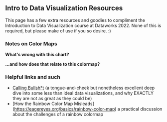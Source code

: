 ## Intro to Data Visualization Resources

This page has a few extra resources and goodies to compliment the Introduction to Data Visualization course at Dataworks 2022. None of this is required, but please make of use if you so desire. :)


### Notes on Color Maps

**What's wrong with this chart?**


**...and how does that relate to this colormap?**



### Helpful links and such

- [Calling Bullsh*t](https://www.callingbullshit.org/case_studies.html) (a tongue-and-cheek but nonetheless excellent deep dive into some less than ideal data visualizations, and why EXACTLY they are not as great as they could be)
- [How the Rainbow Color Map Misleads] (https://eagereyes.org/basics/rainbow-color-map) a practical discussion about the challenges of a rainbow colormap

